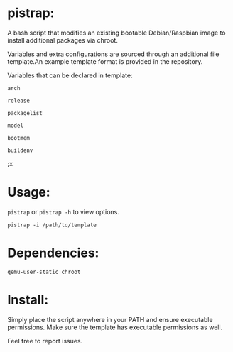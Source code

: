 # pistrap:


A bash script that modifies an existing bootable Debian/Raspbian image to install additional packages via chroot.


Variables and extra configurations are sourced through an additional file template.An example template format is provided in the repository.


Variables that can be declared in template:

`arch`

`release`

`packagelist`

`model`

`bootmem`

`buildenv`

;x


# Usage:
`pistrap` or `pistrap -h` to view options.

`pistrap -i /path/to/template`

# Dependencies:
`qemu-user-static chroot`

# Install:

Simply place the script anywhere in your PATH and ensure executable permissions. Make sure the template has executable permissions as well.



Feel free to report issues.    
